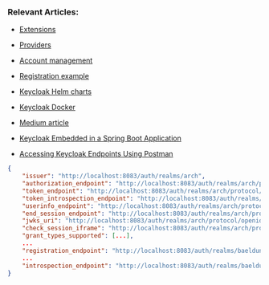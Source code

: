 ### Relevant Articles:

- [Extensions](https://www.keycloak.org/docs/latest/server_development/#_extensions)
- [Providers](https://github.com/keycloak/keycloak/tree/master/examples/providers/rest)
- [Account management](https://www.marcus-povey.co.uk/2020/10/12/using-the-keycloak-accounts-management-api/)
- [Registration example](https://www.iditect.com/how-to/51709957.html)
- [Keycloak Helm charts](https://github.com/codecentric/helm-charts/tree/master/charts/keycloak)
- [Keycloak Docker](https://hub.docker.com/r/jboss/keycloak)
- [Medium article](https://medium.com/devops-dudes/keycloak-for-identity-and-access-management-9860a994bf0)
- [Keycloak Embedded in a Spring Boot Application](https://www.baeldung.com/keycloak-embedded-in-spring-boot-app)

- [Accessing Keycloak Endpoints Using Postman](https://www.baeldung.com/postman-keycloak-endpoints)
```json
{
    "issuer": "http://localhost:8083/auth/realms/arch",
    "authorization_endpoint": "http://localhost:8083/auth/realms/arch/protocol/openid-connect/auth",
    "token_endpoint": "http://localhost:8083/auth/realms/arch/protocol/openid-connect/token",
    "token_introspection_endpoint": "http://localhost:8083/auth/realms/arch/protocol/openid-connect/token/introspect",
    "userinfo_endpoint": "http://localhost:8083/auth/realms/arch/protocol/openid-connect/userinfo",
    "end_session_endpoint": "http://localhost:8083/auth/realms/arch/protocol/openid-connect/logout",
    "jwks_uri": "http://localhost:8083/auth/realms/arch/protocol/openid-connect/certs",
    "check_session_iframe": "http://localhost:8083/auth/realms/arch/protocol/openid-connect/login-status-iframe.html",
    "grant_types_supported": [...],
    ...
    "registration_endpoint": "http://localhost:8083/auth/realms/baeldung/clients-registrations/openid-connect",
    ...
    "introspection_endpoint": "http://localhost:8083/auth/realms/baeldung/protocol/openid-connect/token/introspect"
}
```